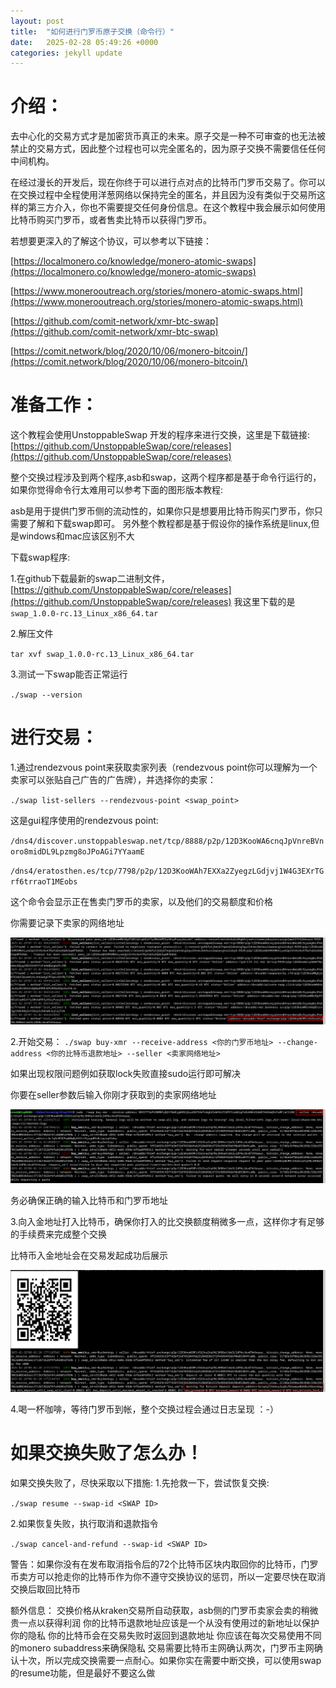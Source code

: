 ```yaml
---
layout: post
title:  "如何进行门罗币原子交换（命令行）"
date:   2025-02-28 05:49:26 +0000
categories: jekyll update
---
```

# 介绍：

去中心化的交易方式才是加密货币真正的未来。原子交是一种不可审查的也无法被禁止的交易方式，因此整个过程也可以完全匿名的，因为原子交换不需要信任任何中间机构。

在经过漫长的开发后，现在你终于可以进行点对点的比特币门罗币交易了。你可以在交换过程中全程使用洋葱网络以保持完全的匿名，并且因为没有类似于交易所这样的第三方介入，你也不需要提交任何身份信息。在这个教程中我会展示如何使用比特币购买门罗币，或者售卖比特币以获得门罗币。


若想要更深入的了解这个协议，可以参考以下链接：

[https://localmonero.co/knowledge/monero-atomic-swaps](https://localmonero.co/knowledge/monero-atomic-swaps)

[https://www.monerooutreach.org/stories/monero-atomic-swaps.html](https://www.monerooutreach.org/stories/monero-atomic-swaps.html)

[https://github.com/comit-network/xmr-btc-swap](https://github.com/comit-network/xmr-btc-swap)

[https://comit.network/blog/2020/10/06/monero-bitcoin/](https://comit.network/blog/2020/10/06/monero-bitcoin/)


# 准备工作：

这个教程会使用UnstoppableSwap 开发的程序来进行交换，这里是下载链接:
[https://github.com/UnstoppableSwap/core/releases](https://github.com/UnstoppableSwap/core/releases)

整个交换过程涉及到两个程序,asb和swap，这两个程序都是基于命令行运行的，如果你觉得命令行太难用可以参考下面的图形版本教程:

asb是用于提供门罗币侧的流动性的，如果你只是想要用比特币购买门罗币，你只需要了解和下载swap即可。
另外整个教程都是基于假设你的操作系统是linux,但是windows和mac应该区别不大

下载swap程序:

1.在github下载最新的swap二进制文件，[https://github.com/UnstoppableSwap/core/releases](https://github.com/UnstoppableSwap/core/releases)
我这里下载的是`swap_1.0.0-rc.13_Linux_x86_64.tar`

2.解压文件

`tar xvf swap_1.0.0-rc.13_Linux_x86_64.tar`

3.测试一下swap能否正常运行

`./swap --version`


# 进行交易：
1.通过rendezvous point来获取卖家列表（rendezvous point你可以理解为一个卖家可以张贴自己广告的广告牌），并选择你的卖家：

`./swap list-sellers --rendezvous-point <swap_point>`

这是gui程序使用的rendezvous point:

`/dns4/discover.unstoppableswap.net/tcp/8888/p2p/12D3KooWA6cnqJpVnreBVnoro8midDL9Lpzmg8oJPoAGi7YYaamE`

`/dns4/eratosthen.es/tcp/7798/p2p/12D3KooWAh7EXXa2ZyegzLGdjvj1W4G3EXrTGrf6trraoT1MEobs`

这个命令会显示正在售卖门罗币的卖家，以及他们的交易额度和价格

你需要记录下卖家的网络地址

![seller_network_address](/assets/monero-atomic-swap/seller.png)

2.开始交易：
`./swap buy-xmr --receive-address <你的门罗币地址> --change-address <你的比特币退款地址> --seller <卖家网络地址>`

如果出现权限问题例如获取lock失败直接sudo运行即可解决

你要在seller参数后输入你刚才获取到的卖家网络地址

![trade_init](/assets/monero-atomic-swap/trade_init.png)

务必确保正确的输入比特币和门罗币地址

3.向入金地址打入比特币，确保你打入的比交换额度稍微多一点，这样你才有足够的手续费来完成整个交换

比特币入金地址会在交易发起成功后展示

![deposit](/assets/monero-atomic-swap/deposit.png)

4.喝一杯咖啡，等待门罗币到帐，整个交换过程会通过日志呈现 ：-）

# 如果交换失败了怎么办！
如果交换失败了，尽快采取以下措施:
1.先抢救一下，尝试恢复交换:

`./swap resume --swap-id <SWAP ID>`

2.如果恢复失败，执行取消和退款指令

`./swap cancel-and-refund --swap-id <SWAP ID>`

警告：如果你没有在发布取消指令后的72个比特币区块内取回你的比特币，门罗币卖方可以抢走你的比特币作为你不遵守交换协议的惩罚，所以一定要尽快在取消交换后取回比特币

额外信息：
交换价格从kraken交易所自动获取，asb侧的门罗币卖家会卖的稍微贵一点以获得利润
你的比特币退款地址应该是一个从没有使用过的新地址以保护你的隐私
你的比特币会在交易失败时返回到退款地址
你应该在每次交易使用不同的monero subaddress来确保隐私
交易需要比特币主网确认两次，门罗币主网确认十次，所以完成交换需要一点耐心。如果你实在需要中断交换，可以使用swap的resume功能，但是最好不要这么做









